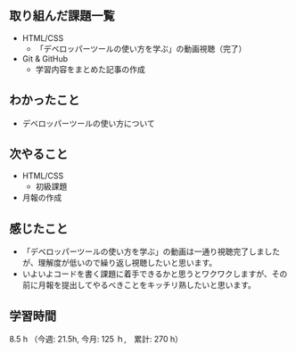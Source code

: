## 取り組んだ課題一覧
- HTML/CSS
  - 「デベロッパーツールの使い方を学ぶ」の動画視聴（完了）
- Git & GitHub
  - 学習内容をまとめた記事の作成
## わかったこと
- デベロッパーツールの使い方について    
## 次やること
- HTML/CSS
    - 初級課題
- 月報の作成
## 感じたこと
- 「デベロッパーツールの使い方を学ぶ」の動画は一通り視聴完了しましたが、理解度が低いので繰り返し視聴したいと思います。
- いよいよコードを書く課題に着手できるかと思うとワクワクしますが、その前に月報を提出してやるべきことをキッチリ熟したいと思います。
## 学習時間
8.5 h （今週: 21.5h, 今月: 125 ｈ,　累計: 270 h）